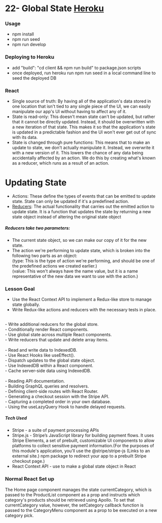 # 22- Global State [Heroku](https://fierce-gorge-20763.herokuapp.com/)

### Usage
- npm install</br>
- npm run seed</br>
- npm run develop</br>

### Deploying to Heroku
- add "build": "cd client && npm run build" to package.json scripts</br>
- once deployed, run heroku run npm run seed in a local command line to seed the deployed DB</br>

### React
- Single source of truth: By having all of the application's data stored in one location that isn't tied to any single piece of the UI, we can easily manipulate our app's UI without having to affect any of it.</br>
- State is read-only: This doesn't mean state can't be updated, but rather that it cannot be directly updated. Instead, it should be overwritten with a new iteration of that state. This makes it so that the application's state is updated in a predictable fashion and the UI won't ever get out of sync with its data.</br>
- State is changed through pure functions: This means that to make an update to state, we don't actually manipulate it. Instead, we overwrite it with a new version of it. This lowers the chance of any data being accidentally affected by an action. We do this by creating what's known as a reducer, which runs as a result of an action.</br>

# Updating State
- Actions: These define the types of events that can be emitted to update state. State can only be updated if it's a predefined action.</br>
- [Reducers](#reducers-take-two-parameters): The actual functionality that carries out the emitted action to update state. It is a function that updates the state by returning a new state object instead of altering the original state object

##### Reducers take two parameters:
- The current state object, so we can make our copy of it for the new state.</br>
- The action we're performing to update state, which is broken into the following two parts as an object:</br>
(type: This is the type of action we're performing, and should be one of the predefined actions we created earlier.)</br>
(value: This won't always have the name value, but it is a name representative of the new data we want to use with the action.)

### Lesson Goal
- Use the React Context API to implement a Redux-like store to manage state globally.</br>
- Write Redux-like actions and reducers with the necessary tests in place.</br>
</br>
- Write additional reducers for the global store.</br>
- Conditionally render React components.</br>
- Use global state across multiple React components.</br>
- Write reducers that update and delete array items.</br>
</br>
- Read and write data to IndexedDB.</br>
- Use React Hooks like useEffect().</br>
- Dispatch updates to the global state object.</br>
- Use IndexedDB within a React component.</br>
- Cache server-side data using IndexedDB.</br>
</br>
- Reading API documentation.</br>
- Building GraphQL queries and resolvers.</br>
- Defining client-side routes with React Router.</br>
- Generating a checkout session with the Stripe API.</br>
- Capturing a completed order in your own database.</br>
- Using the useLazyQuery Hook to handle delayed requests.</br>

##### Tech Used
- Stripe - a suite of payment processing APIs</br>
- Stripe.js - Stripe’s JavaScript library for building payment flows. It uses Stripe Elements, a set of prebuilt, customizable UI components to allow platforms to collect sensitive payment information.(For the purposes of this module's application, you’ll use the @stripe/stripe-js (Links to an external site.) npm package to redirect your app to a prebuilt Stripe checkout page.)</br>
- React Context API - use to make a global state object in React</br>

### Normal React Set up
The Home page component manages the state currentCategory, which is passed to the ProductList component as a prop and instructs which category's products should be retrieved using Apollo. To set that currentCategory value, however, the setCategory callback function is passed to the CategoryMenu component as a prop to be executed on a new category pick.